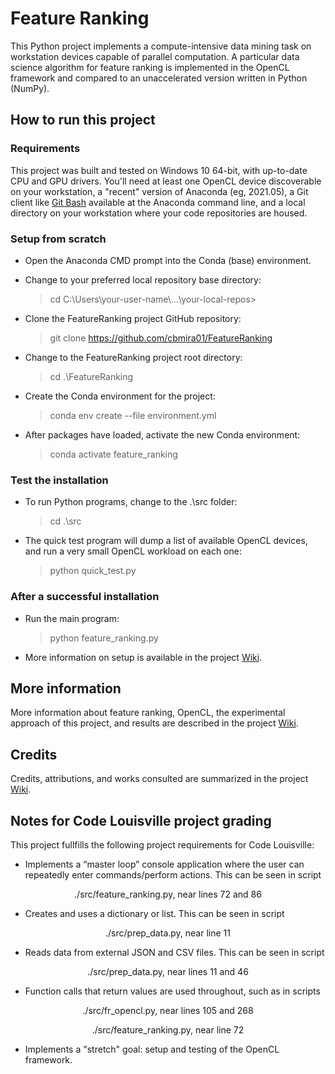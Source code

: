 
# Feature Ranking

This Python project implements a compute-intensive data mining task on 
workstation devices capable of parallel computation. A particular data science 
algorithm for feature ranking is implemented in the OpenCL framework and 
compared to an unaccelerated version written in Python (NumPy).

## How to run this project

### Requirements

This project was built and tested on Windows 10 64-bit, with up-to-date 
CPU and GPU drivers. You'll need at least one OpenCL device discoverable on 
your workstation, a "recent" version of Anaconda (eg, 2021.05), a Git 
client like [Git Bash](https://git-scm.com) available at the Anaconda command 
line, and a local directory on your workstation where your code repositories
are housed.

### Setup from scratch

- Open the Anaconda CMD prompt into the Conda (base) environment.

- Change to your preferred local repository base directory: 
    > cd C:\\Users\\your-user-name\\...\\your-local-repos>

- Clone the FeatureRanking project GitHub repository: 
    > git clone https://github.com/cbmira01/FeatureRanking

- Change to the FeatureRanking project root directory: 
    > cd .\FeatureRanking

- Create the Conda environment for the project: 
    > conda env create --file environment.yml

- After packages have loaded, activate the new Conda environment:
    > conda activate feature_ranking

### Test the installation

- To run Python programs, change to the .\src folder: 
    > cd .\src

- The quick test program will dump a list of available OpenCL devices,
  and run a very small OpenCL workload on each one: 
    > python quick_test.py

### After a successful installation

- Run the main program: 
    > python feature_ranking.py

- More information on setup is available in the project [Wiki](https://github.com/cbmira01/FeatureRanking/wiki).

## More information

More information about feature ranking, OpenCL, the experimental approach of
this project, and results are described in the project [Wiki](https://github.com/cbmira01/FeatureRanking/wiki).

## Credits

Credits, attributions, and works consulted are summarized in the project [Wiki](https://github.com/cbmira01/FeatureRanking/wiki).

## Notes for Code Louisville project grading

This project fullfills the following project requirements for Code Louisville:

- Implements a “master loop” console application where the user can repeatedly 
enter commands/perform actions. This can be seen in script 
<p align="center">./src/feature_ranking.py, near lines 72 and 86 </p>

- Creates and uses a dictionary or list. This can be seen in script 
<p align="center">./src/prep_data.py, near line 11 </p>

- Reads data from external JSON and CSV files. This can be seen in script 
<p align="center">./src/prep_data.py, near lines 11 and 46 </p>

- Function calls that return values are used throughout, such as in scripts
<p align="center">./src/fr_opencl.py, near lines 105 and 268</p>
<p align="center">./src/feature_ranking.py, near line 72</p>

- Implements a "stretch" goal: setup and testing of the OpenCL framework.
